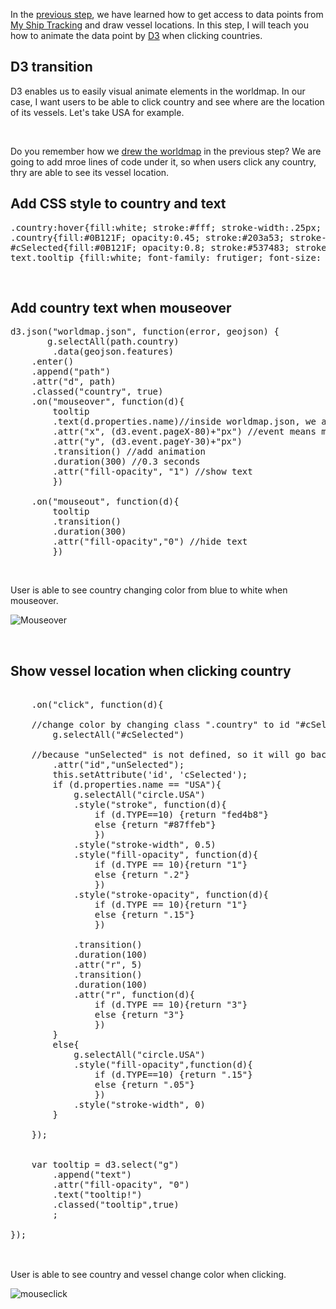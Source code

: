 In the [previous step](Access_data), we have learned how to get access to data points from [My Ship Tracking](http://www.myshiptracking.com/) and draw vessel locations. In this step, I will teach you how to animate the data point by [D3](https://d3js.org) when clicking countries.

## D3 transition
D3 enables us to easily visual animate elements in the worldmap. In our case, I want users to be able to click country and see where are the location of its vessels. Let's take USA for example.

<br />

Do you remember how we [drew the worldmap](https://github.com/darrenyang0116/Global-fishing-vessel-watch/blob/master/Create_map/D3.md) in the previous step? We are going to add mroe lines of code under it, so when users click any country, thry are able to see its vessel location.

## Add CSS style to country and text
<pre>
.country:hover{fill:white; stroke:#fff; stroke-width:.25px; opacity:.2;}
.country{fill:#0B121F; opacity:0.45; stroke:#203a53; stroke-width:1.5px;}
#cSelected{fill:#0B121F; opacity:0.8; stroke:#537483; stroke-width:2px;}
text.tooltip {fill:white; font-family: frutiger; font-size: 12px;}  
</pre>

<br />

## Add country text when mouseover
<pre>
d3.json("worldmap.json", function(error, geojson) {
       g.selectAll(path.country)
        .data(geojson.features)
	.enter()
	.append("path")
	.attr("d", path)
	.classed("country", true)
	.on("mouseover", function(d){
		tooltip
		.text(d.properties.name)//inside worldmap.json, we are looking for country name	
		.attr("x", (d3.event.pageX-80)+"px") //event means mouse event, px is pixel
		.attr("y", (d3.event.pageY-30)+"px")
		.transition() //add animation
		.duration(300) //0.3 seconds
		.attr("fill-opacity", "1") //show text
		})

	.on("mouseout", function(d){
		tooltip
		.transition()
		.duration(300)
		.attr("fill-opacity","0") //hide text
		})
</pre>

<br />

User is able to see country changing color from blue to white when mouseover.

![Mouseover](http://i.imgur.com/s0b26eW.png)

<br />

## Show vessel location when clicking country
<pre>

	.on("click", function(d){
	
	//change color by changing class ".country" to id "#cSelected" when click
		g.selectAll("#cSelected")
	
	//because "unSelected" is not defined, so it will go back to default class "country"
		.attr("id","unSelected"); 
		this.setAttribute('id', 'cSelected');
		if (d.properties.name == "USA"){
			g.selectAll("circle.USA")
			.style("stroke", function(d){
				if (d.TYPE==10) {return "fed4b8"} 
				else {return "#87ffeb"}
				})
			.style("stroke-width", 0.5)
			.style("fill-opacity", function(d){
				if (d.TYPE == 10){return "1"} 
				else {return ".2"}
				})
			.style("stroke-opacity", function(d){
				if (d.TYPE == 10){return "1"} 
				else {return ".15"}
				})

			.transition()
			.duration(100)
			.attr("r", 5)
			.transition()
			.duration(100)
			.attr("r", function(d){
				if (d.TYPE == 10){return "3"} 
				else {return "3"}
				})
		}      		
		else{	
			g.selectAll("circle.USA")
			.style("fill-opacity",function(d){
				if (d.TYPE==10) {return ".15"} 
				else {return ".05"}
				})	 
			.style("stroke-width", 0)
		}

	});


	var tooltip = d3.select("g")
		.append("text")
		.attr("fill-opacity", "0")
		.text("tooltip!")
		.classed("tooltip",true)
		;

});
	
</pre>

<br />
User is able to see country and vessel change color when clicking.

![mouseclick](http://i.imgur.com/JIvuDL9.png)
